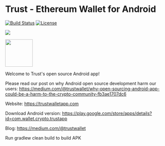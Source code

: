 # Trust - Ethereum Wallet for Android

[![Build Status](https://travis-ci.org/TrustWallet/trust-wallet-android.svg?branch=master)](https://travis-ci.org/TrustWallet/trust-wallet-android)
[![License](https://img.shields.io/badge/license-GPL3-green.svg?style=flat)](https://github.com/fastlane/fastlane/blob/master/LICENSE)

[<img src="https://raw.githubusercontent.com/TrustWallet/trust-wallet-android-source/master/resources/android_cover.png">](https://play.google.com/store/apps/details?id=com.wallet.crypto.trustapp)

[<img src=https://play.google.com/intl/en_us/badges/images/generic/en_badge_web_generic.png height="88">](https://play.google.com/store/apps/details?id=com.wallet.crypto.trustapp)

Welcome to Trust's open source Android app!

Please read our post on why Android open source development harm our users: https://medium.com/@trustwallet/why-open-sourcing-android-app-could-be-a-harm-to-the-crypto-community-fb3ae1707dc6

Website: https://trustwalletapp.com

Download Android version: https://play.google.com/store/apps/details?id=com.wallet.crypto.trustapp

Blog: https://medium.com/@trustwallet

Run gradlew clean build to build APK

